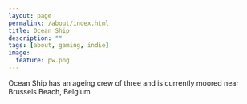 ```yaml
---
layout: page
permalink: /about/index.html
title: Ocean Ship
description: ""
tags: [about, gaming, indie]
image:
  feature: pw.png
---
```

Ocean Ship has an ageing crew of three and is currently moored near Brussels Beach, Belgium